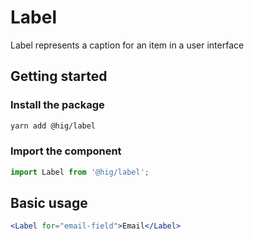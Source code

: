 # Label

Label represents a caption for an item in a user interface

## Getting started

### Install the package

```bash
yarn add @hig/label
```

### Import the component

```js
import Label from '@hig/label';
```

## Basic usage

```jsx
<Label for="email-field">Email</Label>
```
